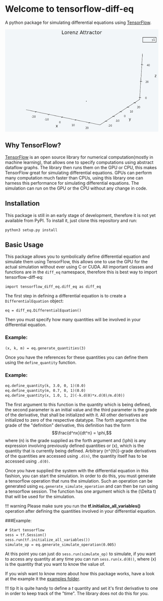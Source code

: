 # Welcome to tensorflow-diff-eq
A python package for simulating differential equations using [TensorFlow](https://www.tensorflow.org/).

![Lorenz Attractor](https://github.com/dwd31415/tensorflow-diff-eq/blob/master/examples/lorenz_attractor_animated.gif?raw=true)
## Why TensorFlow?
[TensorFlow](https://www.tensorflow.org/) is an open source library for numerical computation(mostly in machine learning), that allows one to specify computations using abstract dataflow graphs. The library then runs them on the GPU or CPU, this makes TensorFlow great for simulating differential equations. GPUs can perform many computation much faster than CPUs, using this library one can harness this performance for simulating differential equations. The simulation can run on the GPU or the CPU without any change in code.

## Installation
This package is still in an early stage of development, therefore it is not yet
available from PyPI. To install it, just clone this repository and run:

```
python3 setup.py install
```

## Basic Usage

This package allows you to symbolically define differential equation and
simulate them using TensorFlow, this allows one to use the GPU for the actual simulation without ever using C
or CUDA. All important classes and functions are in the `diff_eq` namespace, therefore
this is best way to import tensorflow-diff-eq:
``` python3
import tensorflow_diff_eq.diff_eq as diff_eq
```

The first step in defining a differential equation is to create a `DifferentialEquation`
object:
``` python3
eq = diff_eq.DifferentialEquation()
```
Then you must specify how many quantities will be involved in your differential equation.
### Example:
``` python3
(x, k, m) = eq.generate_quantities(3)
```
Once you have the references for these quantities you can define them using the
`define_quantity` function.
### Example:
``` python3
eq.define_quantity(k, 3.0, 0, 1)(0.0)
eq.define_quantity(m, 0.7, 0, 1)(0.0)
eq.define_quantity(x, 1.0, 1, 2)(-k.d(0)*x.d(0)/m.d(0))
```
The first argument to this function is the quantity which is being defined, the second parameter is an initial value and the third parameter is the grade of the derivative, that shall be
initialized with it. All other derivatives are initialized to zero of the respective datatype.
The forth argument is the grade of the "definition" derivative, this definition has the form
$$\frac{d^nx}{dt^n} = \phi,$$
where \(n\) is the grade supplied as the forth argument and \(\phi\) is any expression
involving previously defined quantities or \(x\), which is the quantity that is currently being defined. Arbitrary \(n^{th}\)-grade derivatives of the quantities are accessed using `.d(n)`, the quantity itself has to be accessed using `.d(0)`.

Once you have supplied the system with the differential equation in this fashion, you can start the simulation. In order to do this, you must generate a tensorflow operation that runs
the simulation. Such an operation can be generated using `eq.generate_simulate_operation` and can then be run using a tensorflow session. The function has one argument which is the \(\Delta t\) that will be used for the simulation.


!!! warning
    Please make sure you run the **tf.initialize_all_variables()** operation after defining the quantities involved in your differential equation.


###Example:
``` python3
# Start tensorflow
sess = tf.Session()
sess.run(tf.initialize_all_variables())
simulate_op = eq.generate_simulate_operation(0.005)
```

At this point you can just do `sess.run(simulate_op)` to simulate, if you want to access
any quantity at any time you can run `sess.run(x.d(0))`, where \(x\) is the quantity that you want to know the value of.

If you wish want to know more about how this package works, have a look at the example it the [examples folder](https://github.com/dwd31415/tensorflow-diff-eq/tree/master/examples).

!!! tip
    It is quite handy to define a *t* quantity and set it's first derivative to one in order to keep track of the "time". The library does not do this for you.
